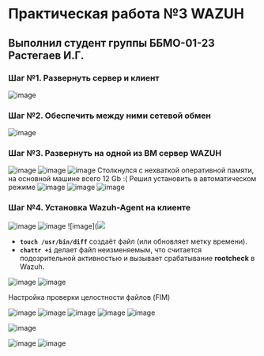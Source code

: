 # Практическая работа №3 WAZUH
## Выполнил студент группы ББМО-01-23 Растегаев И.Г.

### Шаг №1. Развернуть сервер и клиент
![image](https://i.imgur.com/JGXby83.png)

### Шаг №2. Обеспечить между ними сетевой обмен
![image](https://i.imgur.com/73zso1K.png)

### Шаг №3. Развернуть на одной из ВМ сервер WAZUH
![image](https://i.imgur.com/brzUcVD.png)
![image](https://i.imgur.com/tzFEr3e.png)
![image](https://i.imgur.com/tiKTpJp.png)
Столкнулся с нехваткой оперативной памяти, на основной машине всего 12 Gb :(
Решил установить в автоматическом режиме
![image](https://i.imgur.com/Of1VXLh.png)
![image](https://i.imgur.com/5gbdwkZ.png)
![image](https://i.imgur.com/PZasNgF.png)

### Шаг №4. Установка Wazuh-Agent на клиенте

![image](https://i.imgur.com/tAdkD7z.png)
![image](https://i.imgur.com/r1zN56r.png)
![image](![](https://i.imgur.com/egyaVIz.png)

- **`touch /usr/bin/diff`** создаёт файл (или обновляет метку времени).
-   **`chattr +i`** делает файл неизменяемым, что считается подозрительной активностью и вызывает срабатывание **rootcheck** в Wazuh.

![image](https://i.imgur.com/kB9PqS6.png)
![image](https://i.imgur.com/GvOoNuK.png)

Настройка проверки целостности файлов (FIM)

![image](https://i.imgur.com/GoEZN0X.png)
![image](https://i.imgur.com/uwFjG6h.png)
![image](https://i.imgur.com/XzXcc8K.png)
![image](https://i.imgur.com/uZRXWOB.png)
![image](https://i.imgur.com/E7lj9Qf.png)

![image](https://i.imgur.com/x0QMYMM.png)

![image](https://i.imgur.com/vxgUMLN.png)
![image](https://i.imgur.com/Eit1hHW.png)




